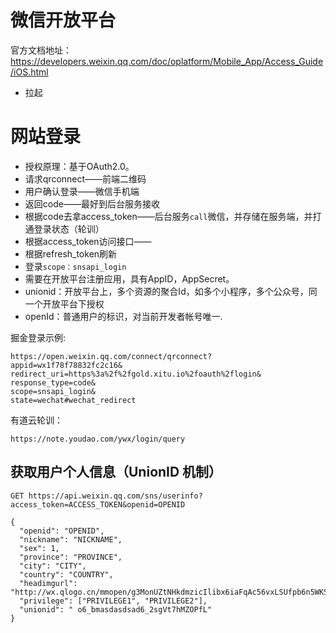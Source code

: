 # 微信开放平台

官方文档地址：
https://developers.weixin.qq.com/doc/oplatform/Mobile_App/Access_Guide/iOS.html

* 拉起

# 网站登录

* 授权原理：基于OAuth2.0。
 * 请求qrconnect——前端二维码
 * 用户确认登录——微信手机端
 * 返回code——最好到后台服务接收
 * 根据code去拿access_token——后台服务`call`微信，并存储在服务端，并打通登录状态（轮训）
 * 根据access_token访问接口——
 * 根据refresh_token刷新
* 登录`scope：snsapi_login`
* 需要在开放平台注册应用，具有AppID，AppSecret。
* unionid：开放平台上，多个资源的聚合Id，如多个小程序，多个公众号，同一个开放平台下授权
* openId：普通用户的标识，对当前开发者帐号唯一.

掘金登录示例:
```http
https://open.weixin.qq.com/connect/qrconnect?
appid=wx1f78f78832fc2c16&
redirect_uri=https%3a%2f%2fgold.xitu.io%2foauth%2flogin&
response_type=code&
scope=snsapi_login&
state=wechat#wechat_redirect
```

有道云轮训：
```
https://note.youdao.com/ywx/login/query
```

## 获取用户个人信息（UnionID 机制）


```
GET https://api.weixin.qq.com/sns/userinfo?
access_token=ACCESS_TOKEN&openid=OPENID
```

```
{
  "openid": "OPENID",
  "nickname": "NICKNAME",
  "sex": 1,
  "province": "PROVINCE",
  "city": "CITY",
  "country": "COUNTRY",
  "headimgurl": "http://wx.qlogo.cn/mmopen/g3MonUZtNHkdmzicIlibx6iaFqAc56vxLSUfpb6n5WKSYVY0ChQKkiaJSgQ1dZuTOgvLLrhJbERQQ4eMsv84eavHiaiceqxibJxCfHe/0",
  "privilege": ["PRIVILEGE1", "PRIVILEGE2"],
  "unionid": " o6_bmasdasdsad6_2sgVt7hMZOPfL"
}
```


